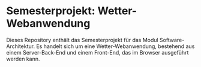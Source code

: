 # Semesterprojekt: Wetter-Webanwendung

Dieses Repository enthält das Semesterprojekt für das Modul Software-Architektur. 
Es handelt sich um eine Wetter-Webanwendung, bestehend aus einem Server-Back-End und einem Front-End, 
das im Browser ausgeführt werden kann.
